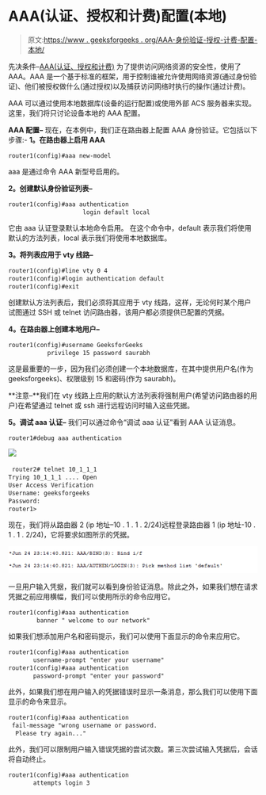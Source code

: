 # AAA(认证、授权和计费)配置(本地)

> 原文:[https://www . geeksforgeeks . org/AAA-身份验证-授权-计费-配置-本地/](https://www.geeksforgeeks.org/aaa-authentication-authorization-and-accounting-configuration-locally/)

先决条件–[AAA(认证、授权和计费)](https://www.geeksforgeeks.org/computer-network-aaa-authentication-authorization-and-accounting/)
为了提供访问网络资源的安全性，使用了 AAA。AAA 是一个基于标准的框架，用于控制谁被允许使用网络资源(通过身份验证)、他们被授权做什么(通过授权)以及捕获访问网络时执行的操作(通过计费)。

AAA 可以通过使用本地数据库(设备的运行配置)或使用外部 ACS 服务器来实现。这里，我们将只讨论设备本地的 AAA 配置。

**AAA 配置–**
现在，在本例中，我们正在路由器上配置 AAA 身份验证。它包括以下步骤:-
**1。在路由器上启用 AAA**

```
router1(config)#aaa new-model
```

aaa 是通过命令 AAA 新型号启用的。

**2。创建默认身份验证列表–**

```
router1(config)#aaa authentication 
                     login default local
```

它由 aaa 认证登录默认本地命令启用。
在这个命令中，default 表示我们将使用默认的方法列表，local 表示我们将使用本地数据库。

**3。将列表应用于 vty 线路–**

```
router1(config)#line vty 0 4
router1(config)#login authentication default
router1(config)#exit
```

创建默认方法列表后，我们必须将其应用于 vty 线路，这样，无论何时某个用户试图通过 SSH 或 telnet 访问路由器，该用户都必须提供已配置的凭据。

**4。在路由器上创建本地用户–**

```
router1(config)#username GeeksforGeeks 
           privilege 15 password saurabh 
```

这是最重要的一步，因为我们必须创建一个本地数据库，在其中提供用户名(作为 geeksforgeeks)、权限级别 15 和密码(作为 saurabh)。

**注意–**我们在 vty 线路上应用的默认方法列表将强制用户(希望访问路由器的用户)在希望通过 telnet 或 ssh 进行远程访问时输入这些凭据。

**5。调试 aaa 认证–**
我们可以通过命令“调试 aaa 认证”看到 AAA 认证消息。

```
router1#debug aaa authentication 
```

![](img/3dd001eca45ed624237f936284215319.png)

```
 router2# telnet 10_1_1_1
Trying 10_1_1_1 .... Open
User Access Verification
Username: geeksforgeeks
Password:
router1> 
```

现在，我们将从路由器 2 (ip 地址–10 . 1 . 1 . 2/24)远程登录路由器 1 (ip 地址-10 . 1 . 1 . 2/24)，它将要求如图所示的凭据。

![](img/28f8c6f345e5c102bc62eee0617ac495.png)

一旦用户输入凭据，我们就可以看到身份验证消息。除此之外，如果我们想在请求凭据之前应用横幅，我们可以使用所示的命令应用它。

```
router1(config)#aaa authentication 
        banner " welcome to our network" 
```

如果我们想添加用户名和密码提示，我们可以使用下面显示的命令来应用它。

```
router1(config)#aaa authentication 
       username-prompt "enter your username" 
router1(config)#aaa authentication 
       password-prompt "enter your password" 
```

此外，如果我们想在用户输入的凭据错误时显示一条消息，那么我们可以使用下面显示的命令来显示。

```
router1(config)#aaa authentication 
 fail-message "wrong username or password. 
  Please try again..." 
```

此外，我们可以限制用户输入错误凭据的尝试次数。第三次尝试输入凭据后，会话将自动终止。

```
router1(config)#aaa authentication 
       attempts login 3
```